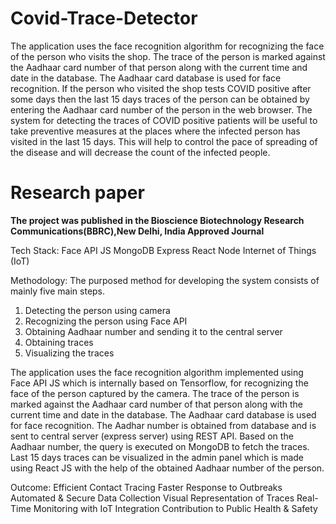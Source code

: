 # Covid-Trace-Detector

The application uses the face recognition algorithm for recognizing the face of the person who visits the shop. The trace of the person is marked against the Aadhaar card number of that person along with the current time and date in the database. The Aadhaar card database is used for face recognition. If the person who visited the shop tests COVID positive after some days then the last 15 days traces of the person can be obtained by entering the Aadhaar card number of the person in the web browser. The system for detecting the traces of COVID positive patients will be useful to take preventive measures at the places where the infected person has visited in the last 15 days. This will help to control the pace of spreading of the disease and will decrease the count of the infected people.

# Research paper
**The project was published in the Bioscience Biotechnology Research Communications(BBRC),New Delhi, India Approved Journal**

Tech Stack:
Face API JS
MongoDB
Express
React
Node
Internet of Things (IoT)

Methodology:
The purposed method for developing the system consists of mainly five main steps.
1.	Detecting the person using camera
2.	Recognizing the person using Face API
3.	Obtaining Aadhaar number and sending it to the central server
4.	Obtaining traces
5.	Visualizing the traces

The application uses the face recognition algorithm implemented using Face API JS which is internally based on Tensorflow, for recognizing the face of the person captured by the camera. The trace of the person is marked against the Aadhaar card number of that person along with the current time and date in the database. The Aadhaar card database is used for face recognition. The Aadhar number is obtained from database and is sent to central server (express server) using REST API. Based on the Aadhaar number, the query is executed on MongoDB to fetch the traces. Last 15 days traces can be visualized in the admin panel which is made using React JS with the help of the obtained Aadhaar number of the person.

Outcome:
Efficient Contact Tracing
Faster Response to Outbreaks
Automated & Secure Data Collection
Visual Representation of Traces
Real-Time Monitoring with IoT Integration
Contribution to Public Health & Safety
